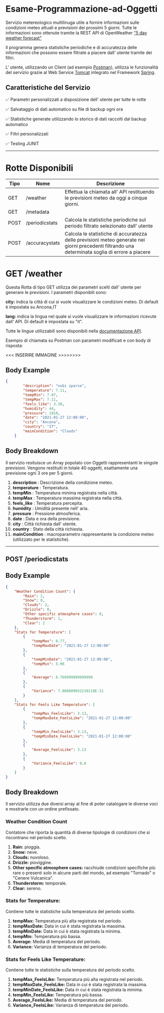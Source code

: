 # Esame-Programmazione-ad-Oggetti
Servizio metereologico multilinuga utile a fornire informazioni sulle condizioni meteo attuali e previsioni dei prossimi 5 giorni. Tutte le informazioni sono ottenute tramite la REST API di OpenWeather ["5 day weather forecast"](https://openweathermap.org/forecast5)

Il programma genera statistiche periodiche e di accuratezza delle informazioni che possono essere filtrate a piacere dall' utente tramite dei filtri.

L' utente, utilizzando un Client (ad esempio [Postman](https://www.postman.com/)), utilizza le funzionalità del servizio grazie al Web Service [Tomcat](http://tomcat.apache.org/) integrato nel Framework [Spring](https://spring.io/).

## Caratteristiche del Servizio
:white_check_mark: Parametri personalizzati a disposizione dell' utente per tutte le rotte

:white_check_mark: Salvataggio di dati automatico su file di backup ogni ora

:white_check_mark: Statistiche generate utilizzando lo storico di dati raccolti dal backup automatico

:white_check_mark: Filtri personalizzati

:white_check_mark: Testing JUNIT

----------------------------------------------------------------------------------------------------------------------------------------
# Rotte Disponibili
Tipo | Nome | Descrizione
---- | ---- | ----  
GET | /weather | Effettua la chiamata all' API restituendo le previsioni meteo da oggi a cinque giorni.
GET | /metadata
POST | /periodicstats | Calcola le statistiche periodiche sul periodo filtrato selezionato dall' utente
POST | /accuracystats | Calcola le statistiche di accuratezza delle previsioni meteo generate nei giorni precedenti filtrando una determinata soglia di errore a piacere


# GET /weather

Questa Rotta di tipo GET utilizza dei parametri scelti dall' utente per generare le previsioni. I parametri disponibili sono:

**city:** indica la città di cui si vuole visualizzare le condizioni meteo. Di default è impostata su Ancona,IT

**lang:** indica la lingua nel quale si vuole visualizzare le informazioni ricevute dall' API. Di default è impostata su "it".

Tutte le lingue utilizzabili sono disponibili nella [documentazione API](https://openweathermap.org/forecast5#multi).

Esempio di chiamata su Postman con parametri modificati e con body di risposta:

<<< INSERIRE IMMAGINE >>>>>>>>

## Body Example

```json
{
        "description": "nubi sparse",
        "temperature": 7.11,
        "tempMin": 7.07,
        "tempMax": 7.11,
        "feels_like": 3.38,
        "humidity": 44,
        "pressure": 1018,
        "date": "2021-01-27 12:00:00",
        "city": "Ancona",
        "country": "IT",
        "mainCondition": "Clouds"
    }
```

## Body Breakdown 

 Il servizio resituisce un Array popolato con Oggetti rappresentanti le singole previsioni. Vengono restituiti in totale 40 oggetti,
 esattamente una previsione ogni 3 ore per 5 giorni.
 
1. **description** : Descrizione della condizione meteo.
2. **temperature** : Temperatura.
3. **tempMin** : Temperatura minima registrata nella città.
4. **tempMax** : Temperatura massima registrata nella città.
5. **feels_like** : Temperatura percepita.
6. **humidity** : Umidità presente nell' aria.
7. **pressure** : Pressione atmosferica.
8. **date** : Data e ora della previsione.
9. **city** : Città richiesta dall' utente.
10. **country** : Stato della città richiesta.
11. **mainCondition** : macroparametro rappresentante la condizione meteo (utilizzato per le statistiche).

-------------------------------------------------------------------------------------------------------------------------------------

## POST /periodicstats


## Body Example
```json
{
    "Weather Condition Count": {
        "Rain": 2,
        "Snow": 0,
        "Clouds": 2,
        "Drizzle": 0,
        "Other specific atmosphere cases": 0,
        "Thunderstorm": 1,
        "Clear": 2
    },
    "Stats for Temperature": [
        {
            "tempMax": 6.77,
            "tempMaxDate": "2021-01-27 12:00:00"
        },
        {
            "tempMinDate": "2021-01-27 12:00:00",
            "tempMin": 5.96
        },
        {
            "Average": 6.769999999999999
        },
        {
            "Variance": 7.888609052210118E-31
        }
    ],
    "Stats for Feels Like Temperature": [
        {
            "tempMax_FeelsLike": 3.13,
            "tempMaxDate_FeelsLike": "2021-01-27 12:00:00"
        },
        {
            "tempMin_FeelsLike": 3.13,
            "tempMinDate_FeelsLike": "2021-01-27 12:00:00"
        },
        {
            "Average_FeelsLike": 3.13
        },
        {
            "Variance_FeelsLike": 0.0
        }
    ]
}
```
## Body Breakdown
Il servizio utilizza due diversi array al fine di poter catalogare le diverse voci e mostrarle con un ordine prefissato. 

### Weather Condition Count

Contatore che riporta la quantità di diverse tipologie di condizioni che si riscontrano nel periodo scelto.

1. **Rain:** pioggia.
2. **Snow:** neve.
3. **Clouds:** nuvoloso.
4. **Drizzle:** pioviggine.
5. **Other specific atmosphere cases:** racchiude condizioni specifiche più rare o presenti solo in alcune parti del mondo, ad esempio "Tornado" o "Cenere Vulcanica".
6. **Thunderstorm:** temporale.
7. **Clear:** sereno.

### Stats for Temperature:

Contiene tutte le statistiche sulla temperatura del periodo scelto.

1. **tempMax:** Temperatura più alta registrata nel periodo.
2. **tempMaxDate:** Data in cui è stata registrata la massima.
3. **tempMinDate:** Data in cui è stata registrata la minima.
4. **tempMin:** Temperatura più bassa.
5. **Average:** Media di temperatura del periodo.
6. **Variance:** Varianza di temperatura del periodo.

### Stats for Feels Like Temperature:

Contiene tutte le statistiche sulla temperatura del periodo scelto.

1. **tempMax_FeelsLike:** Temperatura più alta registrata nel periodo.
2. **tempMaxDate_FeelsLike:** Data in cui è stata registrata la massima.
3. **tempMinDate_FeelsLike:** Data in cui è stata registrata la minima.
4. **tempMin_FeelsLike:** Temperatura più bassa.
5. **Average_FeelsLike:** Media di temperatura del periodo.
6. **Variance_FeelsLike:** Varianza di temperatura del periodo.
   

